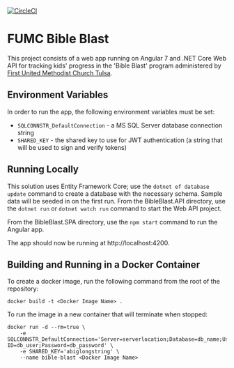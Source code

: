 [![CircleCI](https://circleci.com/gh/ppalms/bible-blast/tree/master.svg?style=svg&circle-token=fbd00fc5e5ea12894f335c012f0206df5eeb1090)](https://circleci.com/gh/ppalms/bible-blast/tree/master)
# FUMC Bible Blast
This project consists of a web app running on Angular 7 and .NET Core Web API for tracking kids' progress in the 'Bible Blast' program administered by [First United Methodist Church Tulsa](http://www.fumctulsa.org).

## Environment Variables
In order to run the app, the following environment variables must be set:
- `SQLCONNSTR_DefaultConnection` - a MS SQL Server database connection string
- `SHARED_KEY` - the shared key to use for JWT authentication (a string that will be used to sign and verify tokens)

## Running Locally
This solution uses Entity Framework Core; use the `dotnet ef database update` command to create a database with the necessary schema. Sample data will be seeded in on the first run. From the BibleBlast.API directory, use the `dotnet run` or `dotnet watch run` command to start the Web API project.

From the BibleBlast.SPA directory, use the `npm start` command to run the Angular app.

The app should now be running at http://localhost:4200.

## Building and Running in a Docker Container
To create a docker image, run the following command from the root of the repository:
```
docker build -t <Docker Image Name> .
```

To run the image in a new container that will terminate when stopped:
```
docker run -d --rm=true \
    -e SQLCONNSTR_DefaultConnection='Server=serverlocation;Database=db_name;User ID=db_user;Password=db_password' \
    -e SHARED_KEY='abiglongstring' \
    --name bible-blast <Docker Image Name>
```
